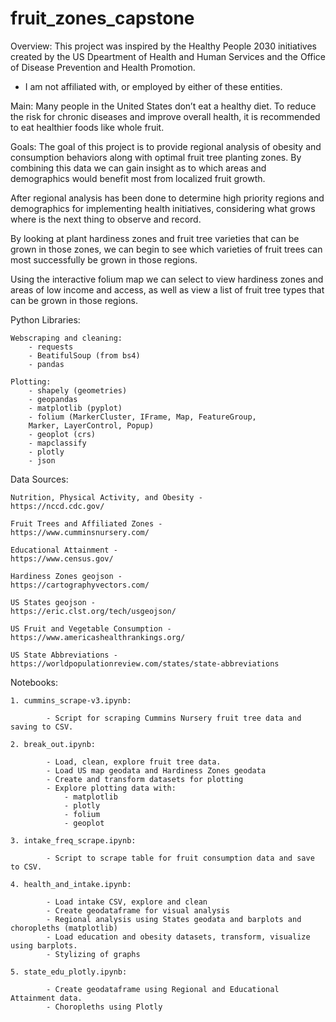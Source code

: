 # fruit_zones_capstone

Overview:
This project was inspired by the Healthy People 2030 initiatives created by the US Dpeartment of Health and Human Services and the Office of Disease Prevention and Health Promotion. 

* I am not affiliated with, or employed by either of these entities.

Main:
Many people in the United States don’t eat a healthy diet. To reduce the risk for chronic diseases and improve overall health, it is recommended to eat healthier foods like whole fruit. 

Goals:
The goal of this project is to provide regional analysis of obesity and consumption behaviors along with optimal fruit tree planting zones. By combining this data we can gain insight as to which areas and demographics would benefit most from localized fruit growth. 

After regional analysis has been done to determine high priority regions and demographics for implementing health initiatives, considering what grows where is the next thing to observe and record. 

By looking at plant hardiness zones and fruit tree varieties that can be grown in those zones, we can begin to see which varieties of fruit trees can most successfully be grown in those regions.

Using the interactive folium map we can select to view hardiness zones and areas of low income and access, as well as view a list of fruit tree types that can be grown in those regions.

Python Libraries:
    
    Webscraping and cleaning:
        - requests
        - BeatifulSoup (from bs4)
        - pandas

    Plotting:
        - shapely (geometries)
        - geopandas
        - matplotlib (pyplot)
        - folium (MarkerCluster, IFrame, Map, FeatureGroup,       
        Marker, LayerControl, Popup)
        - geoplot (crs)
        - mapclassify
        - plotly
        - json

Data Sources:

    Nutrition, Physical Activity, and Obesity - 
    https://nccd.cdc.gov/

    Fruit Trees and Affiliated Zones - 
    https://www.cumminsnursery.com/

    Educational Attainment - 
    https://www.census.gov/

    Hardiness Zones geojson - 
    https://cartographyvectors.com/

    US States geojson - 
    https://eric.clst.org/tech/usgeojson/

    US Fruit and Vegetable Consumption - 
    https://www.americashealthrankings.org/

    US State Abbreviations - 
    https://worldpopulationreview.com/states/state-abbreviations

Notebooks:

    1. cummins_scrape-v3.ipynb:

            - Script for scraping Cummins Nursery fruit tree data and saving to CSV.
    
    2. break_out.ipynb:

            - Load, clean, explore fruit tree data.
            - Load US map geodata and Hardiness Zones geodata
            - Create and transform datasets for plotting
            - Explore plotting data with:
                - matplotlib
                - plotly
                - folium
                - geoplot
            
    3. intake_freq_scrape.ipynb:

            - Script to scrape table for fruit consumption data and save to CSV.

    4. health_and_intake.ipynb:

            - Load intake CSV, explore and clean
            - Create geodataframe for visual analysis
            - Regional analysis using States geodata and barplots and choropleths (matplotlib)    
            - Load education and obesity datasets, transform, visualize using barplots.
            - Stylizing of graphs

    5. state_edu_plotly.ipynb:

            - Create geodataframe using Regional and Educational Attainment data.
            - Choropleths using Plotly
    
    


